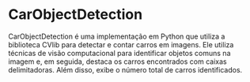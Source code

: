 # CarObjectDetection
 CarObjectDetection é uma implementação em Python que utiliza a biblioteca CVlib para detectar e contar carros em imagens. Ele utiliza técnicas de visão computacional para identificar objetos comuns na imagem e, em seguida, destaca os carros encontrados com caixas delimitadoras. Além disso, exibe o número total de carros identificados.
